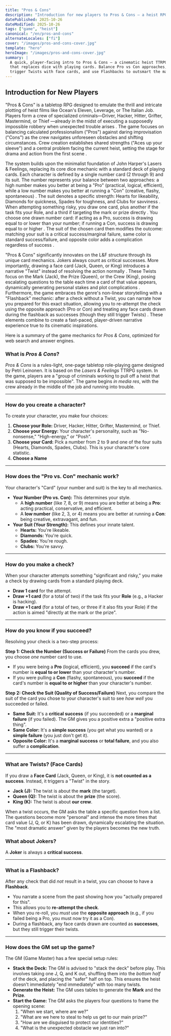 ```yaml
---
title: "Pros & Cons"
description: "Introduction for new players to Pros & Cons — a heist RPG built on Lasers & Feelings."
datePublished: 2025-10-26
dateModified: 2025-10-26
tags: ["game", "heist"]
canonical: "/en/pros-and-cons"
alternateLocales: ["fi"]
cover: "/images/pros-and-cons-cover.jpg"
template: "hero"
heroImage: "/images/pros-and-cons-cover.jpg"
summary: |
  A quick, player-facing intro to Pros & Cons — a cinematic heist TTRPG
  that replaces dice with playing cards. Balance Pro vs Con approaches,
  trigger Twists with face cards, and use Flashbacks to outsmart the mark.
---
```


## Introduction for New Players

"Pros & Cons" is a tabletop RPG designed to emulate the thrill and intricate plotting of heist films like Ocean's Eleven, Leverage, or The Italian Job. Players form a crew of specialized criminals—Driver, Hacker, Hitter, Grifter, Mastermind, or Thief —already in the midst of executing a supposedly impossible robbery when unexpected trouble arises . The game focuses on balancing calculated professionalism ("Pros") against daring improvisation ("Cons") as the crew navigates unforeseen obstacles and shifting circumstances. Crew creation establishes shared strengths ("Aces up your sleeve") and a central problem facing the current heist, setting the stage for drama and action from the first scene .

The system builds upon the minimalist foundation of John Harper's Lasers & Feelings, replacing its core dice mechanic with a standard deck of playing cards. Each character is defined by a single number card (2 through 9) and its suit. The number represents your balance between two approaches: a high number makes you better at being a "Pro" (practical, logical, efficient), while a low number makes you better at running a "Con" (creative, flashy, spontaneous) . The suit denotes a specific strength: Hearts for likeability, Diamonds for quickness, Spades for toughness, and Clubs for savviness . When attempting something risky, you draw one card, plus another if the task fits your Role, and a third if targeting the mark or prize directly . You choose one drawn number card: if acting as a Pro, success is drawing equal to or lower than your number; if running a Con, success is drawing equal to or higher . The suit of the chosen card then modifies the outcome: matching your suit is a critical success/marginal failure, same color is standard success/failure, and opposite color adds a complication regardless of success .

"Pros & Cons" significantly innovates on the L&F structure through its unique card mechanics. Jokers always count as critical successes. More importantly, drawing a face card (Jack, Queen, or King) introduces a narrative "Twist" instead of resolving the action normally . These Twists focus on the Mark (Jack), the Prize (Queen), or the Crew (King), posing escalating questions to the table each time a card of that value appears, dynamically generating personal stakes and plot complications . Furthermore, the game embraces the genre's non-linear storytelling with a "Flashback" mechanic: after a check without a Twist, you can narrate how you prepared for this exact situation, allowing you to re-attempt the check using the opposite approach (Pro or Con) and treating any face cards drawn during the flashback as successes (though they still trigger Twists) . These elements combine to create a fast-paced, player-driven narrative experience true to its cinematic inspirations.

Here is a summary of the game mechanics for *Pros & Cons*, optimized for web search and answer engines.

### What is *Pros & Cons*?

*Pros & Cons* is a rules-light, one-page tabletop role-playing game designed by Petri Leinonen. It is based on the *Lasers & Feelings* TTRPG system. In the game, players are a "group of criminals working to pull off a heist that was supposed to be impossible". The game begins *in media res*, with the crew already in the middle of the job and running into trouble.

---

### How do you create a character?

To create your character, you make four choices:
1.  **Choose your Role:** Driver, Hacker, Hitter, Grifter, Mastermind, or Thief.
2.  **Choose your Energy:** Your character's personality, such as "No-nonsense," "High-energy," or "Posh".
3.  **Choose your Card:** Pick a number from 2 to 9 and one of the four suits (Hearts, Diamonds, Spades, Clubs). This is your character's core statistic.
4.  **Choose a Name**

---

### How does the "Pro vs. Con" mechanic work?

Your character's "Card" (your number and suit) is the key to all mechanics.

* **Your Number (Pro vs. Con):** This determines your style.
    * A **high number** (like 7, 8, or 9) means you are better at being a **Pro**: acting practical, conservative, and efficient.
    * A **low number** (like 2, 3, or 4) means you are better at running a **Con**: being creative, extravagant, and fun.
* **Your Suit (Your Strength):** This defines your innate talent.
    * **Hearts:** You're likeable.
    * **Diamonds:** You're quick.
    * **Spades:** You're rough.
    * **Clubs:** You're savvy.

---

### How do you make a check?

When your character attempts something "significant and risky," you make a check by drawing cards from a standard playing deck.

* **Draw 1 card** for the attempt.
* **Draw +1 card** (for a total of two) if the task fits your **Role** (e.g., a Hacker is hacking).
* **Draw +1 card** (for a total of two, or three if it also fits your Role) if the action is aimed "directly at the mark or the prize".

---

### How do you know if you succeed?

Resolving your check is a two-step process:

**Step 1: Check the Number (Success or Failure)**
From the cards you drew, you choose *one* number card to use.
* If you were being a **Pro** (logical, efficient), you **succeed** if the card's number is **equal to or lower** than your character's number.
* If you were pulling a **Con** (flashy, spontaneous), you **succeed** if the card's number is **equal to or higher** than your character's number.

**Step 2: Check the Suit (Quality of Success/Failure)**
Next, you compare the suit of the card you chose to your character's suit to see *how well* you succeeded or failed.
* **Same Suit:** It's a **critical success** (if you succeeded) or a **marginal failure** (if you failed). The GM gives you a positive extra a "positive extra thing".
* **Same Color:** It's a **simple success** (you get what you wanted) or a **simple failure** (you just don't get it).
* **Opposite Color:** It's a **marginal success** or **total failure**, and you also suffer a **complication**.

---

### What are Twists? (Face Cards)

If you draw a **Face Card** (Jack, Queen, or King), it is **not counted as a success**. Instead, it triggers a "Twist" in the story.
* **Jack (J):** The twist is about the **mark** (the target).
* **Queen (Q):** The twist is about the **prize** (the score).
* **King (K):** The twist is about **our crew**.

When a twist occurs, the GM asks the table a specific question from a list. The questions become more "personal" and intense the more times that card value (J, Q, or K) has been drawn, dynamically escalating the situation. The "most dramatic answer" given by the players becomes the new truth.

### What about Jokers?

A **Joker** is always a **critical success**.

---

### What is a Flashback?

After any check that did *not* result in a twist, you can choose to have a **Flashback**.
* You narrate a scene from the past showing how you "actually prepared for this".
* This allows you to **re-attempt the check**.
* When you re-roll, you *must* use the **opposite approach** (e.g., if you failed being a Pro, you must now try it as a Con).
* During a flashback, any face cards drawn are counted as **successes**, but they still trigger their twists.

---

### How does the GM set up the game?

The GM (Game Master) has a few special setup rules:
* **Stack the Deck:** The GM is advised to "stack the deck" before play. This involves taking one J, Q, and K out, shuffling them into the *bottom half* of the deck, and placing the "safer" half on top. This ensures the heist doesn't immediately "end immediately" with too many twists.
* **Generate the Heist:** The GM uses tables to generate the **Mark** and the **Prize**.
* **Start the Game:** The GM asks the players four questions to frame the opening scene:
    1.  "When we start, where are we?"
    2.  "What are we here to steal to help us get to our main prize?"
    3.  "How are we disguised to protect our identities?"
    4.  "What is the unexpected obstacle we just ran into?"